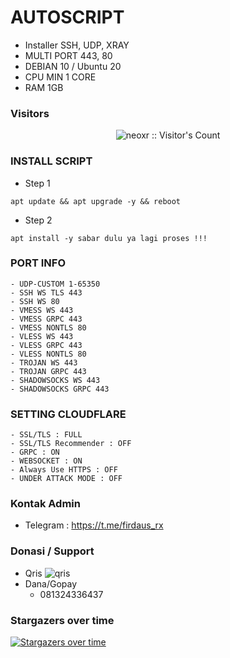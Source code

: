 # AUTOSCRIPT
- Installer SSH, UDP, XRAY
- MULTI PORT 443, 80
- DEBIAN 10 / Ubuntu 20
- CPU MIN 1 CORE
- RAM 1GB


### Visitors
<p align="center"><img src="https://profile-counter.glitch.me/firdaus-rx/count.svg" alt="neoxr :: Visitor's Count" /></p>


### INSTALL SCRIPT
- Step 1
```
apt update && apt upgrade -y && reboot
```
- Step 2
```
apt install -y sabar dulu ya lagi proses !!!
```

### PORT INFO
```
- UDP-CUSTOM 1-65350
- SSH WS TLS 443
- SSH WS 80
- VMESS WS 443
- VMESS GRPC 443
- VMESS NONTLS 80
- VLESS WS 443
- VLESS GRPC 443
- VLESS NONTLS 80
- TROJAN WS 443
- TROJAN GRPC 443
- SHADOWSOCKS WS 443
- SHADOWSOCKS GRPC 443
```

### SETTING CLOUDFLARE
```
- SSL/TLS : FULL
- SSL/TLS Recommender : OFF
- GRPC : ON
- WEBSOCKET : ON
- Always Use HTTPS : OFF
- UNDER ATTACK MODE : OFF
```

### Kontak Admin
- Telegram : https://t.me/firdaus_rx


### Donasi / Support
- Qris
![qris](https://github.com/firdaus-rx/autoscript/blob/main/img/qris.jpg?raw=true)
- Dana/Gopay
  - 081324336437

### Stargazers over time

[![Stargazers over time](https://starchart.cc/firdaus-rx/AutoScriptXray.svg)](https://starchart.cc/firdaus-rx/autoscript)
